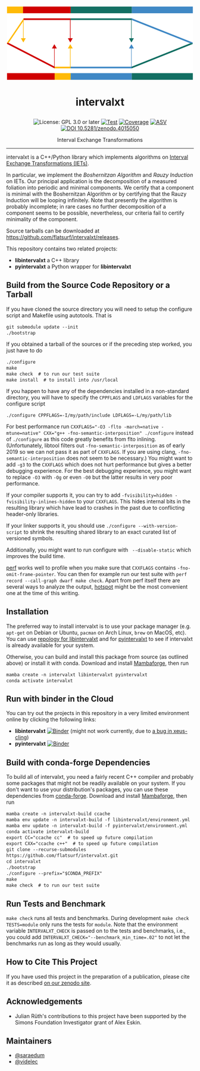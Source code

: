 <p align="center">
    <img alt="logo" src="https://github.com/flatsurf/intervalxt/raw/master/logo.svg?sanitize=true" width="500px">
</p>

<h1><p align="center">intervalxt</p></h1>

<p align="center">
  <img src="https://img.shields.io/badge/License-GPL_3.0_or_later-blue.svg" alt="License: GPL 3.0 or later">
  <a href="https://github.com/flatsurf/intervalxt/actions/workflows/test.yml"><img src="https://github.com/flatsurf/intervalxt/actions/workflows/test.yml/badge.svg" alt="Test"></a>
  <a href="https://codecov.io/gh/flatsurf/intervalxt"><img src="https://codecov.io/gh/flatsurf/intervalxt/branch/master/graph/badge.svg" alt="Coverage"></a>
  <a href="https://flatsurf.github.io/intervalxt/asv"><img src="https://img.shields.io/badge/benchmarked%20by-asv-blue.svg?style=flat" alt="ASV"></a>
  <a href="https://doi.org/10.5281/zenodo.4015050"><img src="https://zenodo.org/badge/DOI/10.5281/zenodo.5166953.svg" alt="DOI 10.5281/zenodo.4015050"></a>
</p>

<p align="center">Interval Exchange Transformations</p>
<hr>

intervalxt is a C++/Python library which implements algorithms on [Interval Exchange Transformations (IETs)](https://en.wikipedia.org/wiki/Interval_exchange_transformation).

In particular, we implement the *Boshernitzan Algorithm* and *Rauzy Induction*
on IETs. Our principal application is the decomposition of a measured foliation
into periodic and minimal components. We certify that a component is minimal
with the Boshernitzan Algorithm or by certifying that the Rauzy Induction will
be looping infinitely. Note that presently the algorithm is probably
incomplete; in rare cases no further decomposition of a component seems to be
possible, nevertheless, our criteria fail to certify minimality of the
component.

Source tarballs can be downloaded at https://github.com/flatsurf/intervalxt/releases.

This repository contains two related projects:

* **libintervalxt** a C++ library
* **pyintervalxt** a Python wrapper for **libintervalxt**

## Build from the Source Code Repository or a Tarball

If you have cloned the source directory you will need to setup the
configure script and Makefile using autotools. That is

    git submodule update --init
    ./bootstrap

If you obtained a tarball of the sources or if the preceding step
worked, you just have to do

    ./configure
    make
    make check  # to run our test suite
    make install  # to install into /usr/local

If you happen to have any of the dependencies installed in a non-standard
directory, you will have to specify the `CPPFLAGS` and `LDFLAGS` variables for
the configure script

    ./configure CPPFLAGS=-I/my/path/include LDFLAGS=-L/my/path/lib

For best performance run `CXXFLAGS="-O3 -flto -march=native -mtune=native"
CXX="g++ -fno-semantic-interposition" ./configure` instead of `./configure` as
this code greatly benefits from flto inlining. (Unfortunately, libtool filters
out `-fno-semantic-interposition` as of early 2019 so we can not pass it as
part of `CXXFLAGS`. If you are using clang, `-fno-semantic-interposition` does
not seem to be necessary.) You might want to add `-g3` to the `CXXFLAGS`
which does not hurt performance but gives a better debugging experience. For
the best debugging experience, you might want to replace `-O3` with `-Og` or
even `-O0` but the latter results in very poor performance.

If your compiler supports it, you can try to add `-fvisibility=hidden
-fvisibility-inlines-hidden` to your `CXXFLAGS`. This hides internal bits in
the resulting library which have lead to crashes in the past due to conflicting
header-only libraries.

If your linker supports it, you should use `./configure --with-version-script`
to shrink the resulting shared library to an exact curated list of versioned
symbols.

Additionally, you might want to run configure with ` --disable-static` which
improves the build time.

[perf](https://perf.wiki.kernel.org/index.php/Main_Page) works well to profile
when you make sure that `CXXFLAGS` contains `-fno-omit-frame-pointer`. You can
then for example run our test suite with `perf record --call-graph dwarf make
check`. Apart from perf itself there are several ways to analyze the output,
[hotspot](https://github.com/KDAB/hotspot) might be the most convenient one at
the time of this writing.

## Installation

The preferred way to install intervalxt is to use your package manager (e.g.
`apt-get` on Debian or Ubuntu, `pacman` on Arch Linux, `brew` on MacOS, etc).
You can use [repology for
libintervalxt](https://repology.org/project/libintervalxt/packages) and for
[pyintervalxt](https://repology.org/project/pyintervalxt/packages) to see if
intervalxt is already available for your system.

Otherwise, you can build and install this package from source (as outlined
above) or install it with conda.
Download and install
[Mambaforge](https://github.com/conda-forge/miniforge#mambaforge), then run

```
mamba create -n intervalxt libintervalxt pyintervalxt
conda activate intervalxt
```

## Run with binder in the Cloud

You can try out the projects in this repository in a very limited environment
online by clicking the following links:

* **libintervalxt** [![Binder](https://mybinder.org/badge_logo.svg)](https://mybinder.org/v2/gh/flatsurf/intervalxt/3.1.4?filepath=binder%2FSample.libintervalxt.ipynb) (might not work currently, due to [a bug in xeus-cling](https://github.com/jupyter-xeus/xeus-cling/issues/413))
* **pyintervalxt** [![Binder](https://mybinder.org/badge_logo.svg)](https://mybinder.org/v2/gh/flatsurf/intervalxt/3.1.4?filepath=binder%2FSample.pyintervalxt.ipynb)

## Build with conda-forge Dependencies

To build all of intervalxt, you need a fairly recent C++ compiler and probably
some packages that might not be readily available on your system. If you don't
want to use your distribution's packages, you can use these dependencies from
[conda-forge](https://conda-forge.org). Download and install
[Mambaforge](https://github.com/conda-forge/miniforge#mambaforge), then run

    mamba create -n intervalxt-build ccache
    mamba env update -n intervalxt-build -f libintervalxt/environment.yml
    mamba env update -n intervalxt-build -f pyintervalxt/environment.yml
    conda activate intervalxt-build
    export CC="ccache cc"  # to speed up future compilation
    export CXX="ccache c++"  # to speed up future compilation
    git clone --recurse-submodules https://github.com/flatsurf/intervalxt.git
    cd intervalxt
    ./bootstrap
    ./configure --prefix="$CONDA_PREFIX"
    make
    make check  # to run our test suite

## Run Tests and Benchmark

`make check` runs all tests and benchmarks. During development `make check
TESTS=module` only runs the tests for `module`. Note that the environment
variable `INTERVALXT_CHECK` is passed on to the tests and benchmarks, i.e., you
could add `INTERVALXT_CHECK="--benchmark_min_time=.02"` to not let the
benchmarks run as long as they would usually.

## How to Cite This Project

If you have used this project in the preparation of a publication, please cite
it as described [on our zenodo site](https://doi.org/10.5281/zenodo.4015050).

## Acknowledgements

* Julian Rüth's contributions to this project have been supported by the Simons
  Foundation Investigator grant of Alex Eskin.

## Maintainers

* [@saraedum](https://github.com/saraedum)
* [@videlec](https://github.com/videlec)
